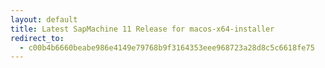 ```yaml
---
layout: default
title: Latest SapMachine 11 Release for macos-x64-installer
redirect_to:
  - c00b4b6660beabe986e4149e79768b9f3164353eee968723a28d8c5c6618fe75
---
```

